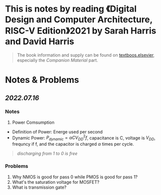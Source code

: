# This is notes by reading 《Digital Design and Computer Architecture, RISC-V Edition》2021 by Sarah Harris and David Harris 
> The book information and supply can be found on [textboos.elsevier](https://textbooks.elsevier.com/web/product_details.aspx?isbn=9780128200643), especially the *Companion Material* part.

# Notes & Problems
## *2022.07.16*
### Notes
1. Power Comsumption
- Definition of Power: Energe used per second
- Dynamic Power: $P_{dynamic}=\alpha CV_{DD}^2 f$, capacitance is C, voltage is $V_{DD}$, frequncy if f, and the capacitor is charged $\alpha$ times per cycle.
> *discharging from 1 to 0 is free*
### Problems
1. Why NMOS is good for pass 0 while PMOS is good for pass 1?
2. What's the saturation voltage for MOSFET?
3. What is transmission gate?
